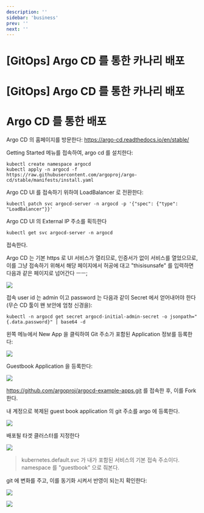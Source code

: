 ```yaml
---
description: ''
sidebar: 'business'
prev: ''
next: ''
---
```


# [GitOps] Argo CD 를 통한 카나리 배포

# [GitOps] Argo CD 를 통한 카나리 배포

# Argo CD 를 통한 배포

Argo CD 의 홈페이지를 방문한다:
https://argo-cd.readthedocs.io/en/stable/

Getting Started 메뉴를 접속하여, argo cd 를 설치한다:

```
kubectl create namespace argocd
kubectl apply -n argocd -f https://raw.githubusercontent.com/argoproj/argo-cd/stable/manifests/install.yaml
```

Argo CD UI 를 접속하기 위하여 LoadBalancer 로 전환한다:
```
kubectl patch svc argocd-server -n argocd -p '{"spec": {"type": "LoadBalancer"}}'

```

Argo CD UI 의 External IP 주소를 획득한다
```
kubectl get svc argocd-server -n argocd
```

접속한다.

Argo CD 는 기본 https 로 UI 서비스가 열리므로, 인증서가 없이 서비스를 열었으므로, 이를 그냥 접속하기 위해서 해당 페이지에서 허공에 대고 "thisisunsafe" 를 입력하면 다음과 같은 페이지로 넘어간다 ㅡㅡ;

![](https://i1.wp.com/DeployHappiness.com/wp-content/uploads/2019/02/01.png?fit=442%2C230&ssl=1)

접속 user id 는 admin 이고 password 는 다음과 같이 Secret 에서 얻어내어야 한다 (무슨 CD 툴이 왠 보안에 엄청 신경을):
```
kubectl -n argocd get secret argocd-initial-admin-secret -o jsonpath="{.data.password}" | base64 -d
```

왼쪽 메뉴에서 New App 을 클릭하여 Git 주소가 포함된 Application 정보를 등록한다:

![](https://argo-cd.readthedocs.io/en/stable/assets/new-app.png)

Guestbook Application 을 등록한다:

![](https://argo-cd.readthedocs.io/en/stable/assets/app-ui-information.png)

https://github.com/argoproj/argocd-example-apps.git 를 접속한 후, 이를 Fork 한다.

내 계정으로 복제된 guest book application 의 git 주소를 argo 에 등록한다.

![](https://argo-cd.readthedocs.io/en/stable/assets/connect-repo.png)

배포될 타겟 클러스터를 지정한다

![](https://argo-cd.readthedocs.io/en/stable/assets/destination.png)

> kubernetes.default.svc 가 내가 포함된 서비스의 기본 접속 주소이다.
> namespace 를 "guestbook" 으로 줘본다.

git 에 변화를 주고, 이를 동기화 시켜서 반영이 되는지 확인한다:

![](https://argo-cd.readthedocs.io/en/stable/assets/guestbook-app.png)

![](https://argo-cd.readthedocs.io/en/stable/assets/guestbook-tree.png)